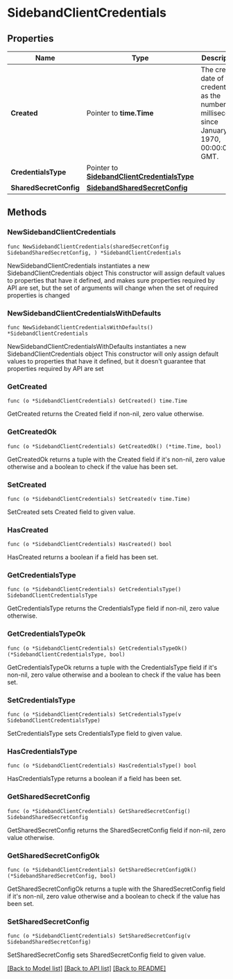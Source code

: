 # SidebandClientCredentials

## Properties

Name | Type | Description | Notes
------------ | ------------- | ------------- | -------------
**Created** | Pointer to **time.Time** | The created date of the credentials as the number of milliseconds since January 1, 1970, 00:00:00 GMT. | [optional] 
**CredentialsType** | Pointer to [**SidebandClientCredentialsType**](SidebandClientCredentialsType.md) |  | [optional] 
**SharedSecretConfig** | [**SidebandSharedSecretConfig**](SidebandSharedSecretConfig.md) |  | 

## Methods

### NewSidebandClientCredentials

`func NewSidebandClientCredentials(sharedSecretConfig SidebandSharedSecretConfig, ) *SidebandClientCredentials`

NewSidebandClientCredentials instantiates a new SidebandClientCredentials object
This constructor will assign default values to properties that have it defined,
and makes sure properties required by API are set, but the set of arguments
will change when the set of required properties is changed

### NewSidebandClientCredentialsWithDefaults

`func NewSidebandClientCredentialsWithDefaults() *SidebandClientCredentials`

NewSidebandClientCredentialsWithDefaults instantiates a new SidebandClientCredentials object
This constructor will only assign default values to properties that have it defined,
but it doesn't guarantee that properties required by API are set

### GetCreated

`func (o *SidebandClientCredentials) GetCreated() time.Time`

GetCreated returns the Created field if non-nil, zero value otherwise.

### GetCreatedOk

`func (o *SidebandClientCredentials) GetCreatedOk() (*time.Time, bool)`

GetCreatedOk returns a tuple with the Created field if it's non-nil, zero value otherwise
and a boolean to check if the value has been set.

### SetCreated

`func (o *SidebandClientCredentials) SetCreated(v time.Time)`

SetCreated sets Created field to given value.

### HasCreated

`func (o *SidebandClientCredentials) HasCreated() bool`

HasCreated returns a boolean if a field has been set.

### GetCredentialsType

`func (o *SidebandClientCredentials) GetCredentialsType() SidebandClientCredentialsType`

GetCredentialsType returns the CredentialsType field if non-nil, zero value otherwise.

### GetCredentialsTypeOk

`func (o *SidebandClientCredentials) GetCredentialsTypeOk() (*SidebandClientCredentialsType, bool)`

GetCredentialsTypeOk returns a tuple with the CredentialsType field if it's non-nil, zero value otherwise
and a boolean to check if the value has been set.

### SetCredentialsType

`func (o *SidebandClientCredentials) SetCredentialsType(v SidebandClientCredentialsType)`

SetCredentialsType sets CredentialsType field to given value.

### HasCredentialsType

`func (o *SidebandClientCredentials) HasCredentialsType() bool`

HasCredentialsType returns a boolean if a field has been set.

### GetSharedSecretConfig

`func (o *SidebandClientCredentials) GetSharedSecretConfig() SidebandSharedSecretConfig`

GetSharedSecretConfig returns the SharedSecretConfig field if non-nil, zero value otherwise.

### GetSharedSecretConfigOk

`func (o *SidebandClientCredentials) GetSharedSecretConfigOk() (*SidebandSharedSecretConfig, bool)`

GetSharedSecretConfigOk returns a tuple with the SharedSecretConfig field if it's non-nil, zero value otherwise
and a boolean to check if the value has been set.

### SetSharedSecretConfig

`func (o *SidebandClientCredentials) SetSharedSecretConfig(v SidebandSharedSecretConfig)`

SetSharedSecretConfig sets SharedSecretConfig field to given value.



[[Back to Model list]](../README.md#documentation-for-models) [[Back to API list]](../README.md#documentation-for-api-endpoints) [[Back to README]](../README.md)


